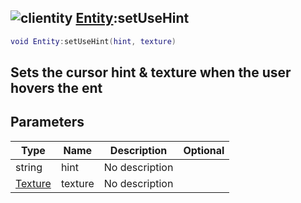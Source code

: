 ## ![clientity](.gitbook/assets/clientity.png) [Entity](./home/Entity):setUseHint

```lua
void Entity:setUseHint(hint, texture)
```

Sets the cursor hint & texture when the user hovers the ent
------
## Parameters

| Type   | Name | Description | Optional |
| ------ | ---- | ----------- | -------: |
| string | hint | No description |  |
| [Texture](./home/Texture) | texture | No description |  |

